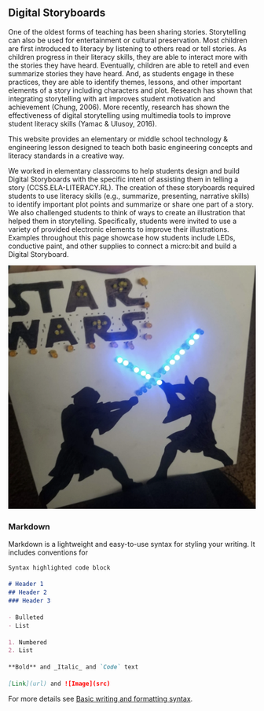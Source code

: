 ## Digital Storyboards

One of the oldest forms of teaching has been sharing stories. Storytelling can also be used for entertainment or cultural preservation. Most children are first introduced to literacy by listening to others read or tell stories. As children progress in their literacy skills, they are able to interact more with the stories they have heard. Eventually, children are able to retell and even summarize stories they have heard. And, as students engage in these practices, they are able to identify themes, lessons, and other important elements of a story including characters and plot. Research has shown that integrating storytelling with art improves student motivation and achievement (Chung, 2006). More recently, research has shown the effectiveness of digital storytelling using multimedia tools to improve student literacy skills (Yamac & Ulusoy, 2016). 

This website provides an elementary or middle school technology & engineering lesson designed to teach both basic engineering concepts and literacy standards in a creative way.

We worked in elementary classrooms to help students design and build Digital Storyboards with the specific intent of assisting them in telling a story (CCSS.ELA-LITERACY.RL). The creation of these storyboards required students to use literacy skills (e.g., summarize, presenting, narrative skills) to identify important plot points and summarize or share one part of a story. We also challenged students to think of ways to create an illustration that helped them in storytelling. Specifically, students were invited to use a variety of provided electronic elements to improve their illustrations. Examples throughout this page showcase how students include LEDs, conductive paint, and other supplies to connect a micro:bit and build a Digital Storyboard.

![Image](https://github.com/jessica-yauney/digital-storyboards/blob/gh-pages/starwars.png?raw=true)

### Markdown

Markdown is a lightweight and easy-to-use syntax for styling your writing. It includes conventions for

```markdown
Syntax highlighted code block

# Header 1
## Header 2
### Header 3

- Bulleted
- List

1. Numbered
2. List

**Bold** and _Italic_ and `Code` text

[Link](url) and ![Image](src)
```

For more details see [Basic writing and formatting syntax](https://docs.github.com/en/github/writing-on-github/getting-started-with-writing-and-formatting-on-github/basic-writing-and-formatting-syntax).
